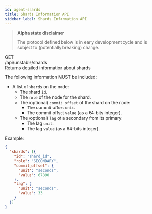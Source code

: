 ```yaml
---
id: agent-shards
title: Shards Information API
sidebar_label: Shards Information API
---
```


<blockquote class="warning">

**Alpha state disclaimer**

The protocol defined below is in early development cycle
and is subject to (potentially breaking) change.

</blockquote>


<div class="rest">
  <div class="method get">GET</div>
  <div class="url get">/api/unstable/shards</div>
  <div class="desc get rtl">Returns detailed information about shards</div>
</div>

The following information MUST be included:

  * A list of `shards` on the node:
    * The shard `id`.
    * The `role` of the node for the shard.
    * The (optional) `commit_offset` of the shard on the node:
      * The commit offset `unit`.
      * The commit offset `value` (as a 64-bits integer).
    * The (optional) `lag` of a secondary from its primary:
      * The lag `unit`.
      * The lag `value` (as a 64-bits integer).

Example:
```json
{
  "shards": [{
    "id": "shard_id",
    "role": "SECONDARY",
    "commit_offset": {
      "unit": "seconds",
      "value": 67890
    },
    "lag": {
      "unit": "seconds",
      "value": 33
    }
  }]
}
```
